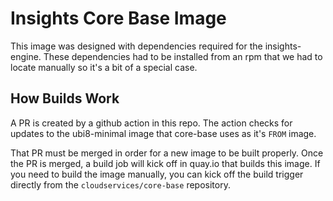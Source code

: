 # Insights Core Base Image

This image was designed with dependencies required for the insights-engine. These
dependencies had to be installed from an rpm that we had to locate manually so it's 
a bit of a special case.

## How Builds Work

A PR is created by a github action in this repo. The action checks for updates to the
ubi8-minimal image that core-base uses as it's `FROM` image.

That PR must be merged in order for a new image to be built properly. Once the PR is
merged, a build job will kick off in quay.io that builds this image. If you need to build
the image manually, you can kick off the build trigger directly from the `cloudservices/core-base`
repository.
